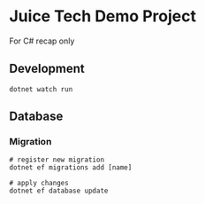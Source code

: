 # Juice Tech Demo Project

For C# recap only

## Development

```
dotnet watch run
```

## Database

### Migration
```
# register new migration
dotnet ef migrations add [name]

# apply changes
dotnet ef database update
```